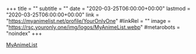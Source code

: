 +++
title = ""
subtitle = ""
date = "2020-03-25T06:00:00+00:00"
lastmod = "2020-03-25T06:00:00+00:00"
link = "https://myanimelist.net/profile/YourOnlyOne"
#linkRel = ""
image = "https://rsc.youronly.one/img/logos/MyAnimeList.webp"
#metarobots = "noindex"
+++

[MyAnimeList](https://myanimelist.net/profile/YourOnlyOne "MyAnimeList")
